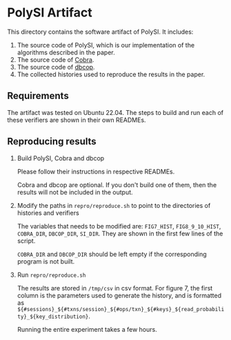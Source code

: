 # PolySI Artifact

This directory contains the software artifact of PolySI. It includes:

1. The source code of PolySI, which is our implementation of the algorithms
   described in the paper.
2. The source code of [Cobra](https://github.com/DBCobra/CobraVerifier).
3. The source code of [dbcop](https://zenodo.org/record/3370437#.YhjFofXMLlx).
4. The collected histories used to reproduce the results in the paper.

## Requirements

The artifact was tested on Ubuntu 22.04. The steps to build and run each of
these verifiers are shown in their own READMEs.

## Reproducing results

1. Build PolySI, Cobra and dbcop

   Please follow their instructions in respective READMEs.

   Cobra and dbcop are optional. If you don't build one of them, then the
   results will not be included in the output.

2. Modify the paths in `repro/reproduce.sh` to point to the directories of
   histories and verifiers

   The variables that needs to be modified are: `FIG7_HIST`, `FIG8_9_10_HIST`,
   `COBRA_DIR`, `DBCOP_DIR`, `SI_DIR`. They are shown in the first few lines of
   the script.

   `COBRA_DIR` and `DBCOP_DIR` should be left empty if the corresponding program
   is not built.

3. Run `repro/reproduce.sh`

   The results are stored in `/tmp/csv` in csv format. For figure 7, the first
   column is the parameters used to generate the history, and is formatted as
   `${#sessions}_${#txns/session}_${#ops/txn}_${#keys}_${read_probability}_${key_distribution}`.

   Running the entire experiment takes a few hours.
